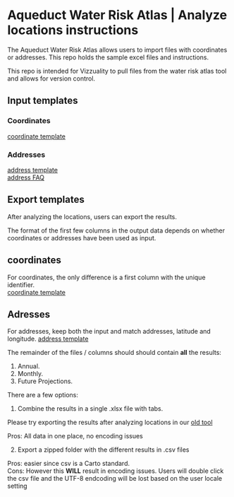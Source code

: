 # Aqueduct Water Risk Atlas | Analyze locations instructions

The Aqueduct Water Risk Atlas allows users to import files with coordinates or addresses. This repo holds the sample excel files and instructions.   

This repo is intended for Vizzuality to pull files from the water risk atlas tool and allows for version control. 

## Input templates

### Coordinates
[coordinate template](https://github.com/wri/aqueduct_analyze_locations/blob/master/input_templates/example_coordinates.csv)


### Addresses
[address template](https://github.com/wri/aqueduct_analyze_locations/blob/master/input_templates/example_address.csv)  
[address FAQ](https://github.com/wri/aqueduct_analyze_locations/blob/master/address_faq.md)


## Export templates
After analyzing the locations, users can export the results. 

The format of the first few columns in the output data depends on whether coordinates or addresses have been used as input.

## coordinates
For coordinates, the only difference is a first column with the unique identifier.   
[coordinate template](https://github.com/wri/aqueduct_analyze_locations/blob/master/result_templates/results_first_columns_coordinates.csv)

## Adresses
For addresses, keep both the input and match addresses, latitude and longitude. 
[address template](https://github.com/wri/aqueduct_analyze_locations/blob/master/result_templates/results_first_columns_adrresses.csv)

The remainder of the files / columns should should contain **all** the results:
1. Annual.  
1. Monthly.  
1. Future Projections. 

There are a few options:

1. Combine the results in a single .xlsx file with tabs. 

Please try exporting the results after analyzing locations in our [old tool](https://www.wri.org/applications/maps/aqueduct-atlas)  

Pros: All data in one place, no encoding issues

2. Export a zipped folder with the different results in .csv files  

Pros: easier since csv is a Carto standard.  
Cons: However this **WILL** result in encoding issues. Users will double click the csv file and the UTF-8 endcoding will be lost based on the user locale setting  











